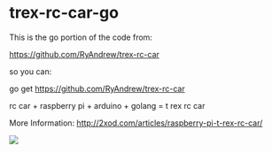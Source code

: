 # trex-rc-car-go
This is the go portion of the code from:

https://github.com/RyAndrew/trex-rc-car

so you can:

go get https://github.com/RyAndrew/trex-rc-car


rc car + raspberry pi + arduino + golang = t rex rc car

More Information: http://2xod.com/articles/raspberry-pi-t-rex-rc-car/

<img src="http://2xod.com/articles/raspberry-pi-t-rex-rc-car/TRex%20Raspberry%20Pi%20Wifi%20RC%20Car-sm.jpg">
